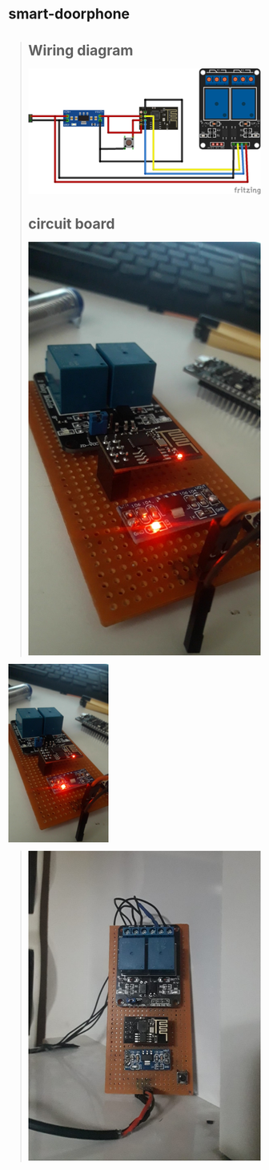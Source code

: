 # smart-doorphone

># Wiring diagram
>![Untitled Sketch 3_bb](https://raw.githubusercontent.com/equlibrino/smart-doorphone/main/image/door.png)
># circuit board
>![Untitled Sketch 3_bb](https://raw.githubusercontent.com/equlibrino/smart-doorphone/main/image/card.jpg)
<img src="https://raw.githubusercontent.com/equlibrino/smart-doorphone/main/image/card.jpg" alt="Alt Text" width="200"/>

>![Untitled Sketch 3_bb](https://raw.githubusercontent.com/equlibrino/smart-doorphone/main/image/card2.jpg)
